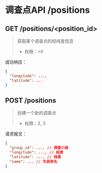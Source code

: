 # 调查点API /positions

## GET /positions/<position_id>

> 获取某个调查点的经纬度信息
>
> - 权限：>0

成功响应：

```json
{
  "longitude": ...,
  "latitude": ...
}
```

## POST /positions

> 创建一个新的调查点
>
> - 权限：2, 3

请求报文：

```json
{
  "group_id": ..., // 调查小组
  "longitude": ..., // 经度
  "latitude": ..., // 纬度
  "name": ... // 为其命名
}
```

